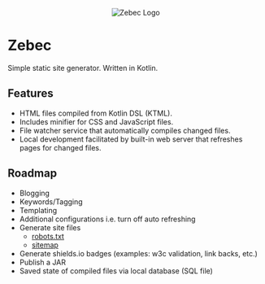 <p align="center"><img src="https://github.com/ssoper/Zebec/raw/master/gh/zebec.png" alt="Zebec Logo"></p>

# Zebec

Simple static site generator. Written in Kotlin.

## Features

* HTML files compiled from Kotlin DSL (KTML).
* Includes minifier for CSS and JavaScript files. 
* File watcher service that automatically compiles changed files.
* Local development facilitated by built-in web server that refreshes pages for changed files.

## Roadmap

* Blogging
* Keywords/Tagging
* Templating
* Additional configurations i.e. turn off auto refreshing
* Generate site files
    * [robots.txt](https://support.google.com/webmasters/answer/6062596?hl=en&ref_topic=6061961)
    * [sitemap](https://support.google.com/webmasters/answer/183668?hl=en&ref_topic=4581190)
* Generate shields.io badges (examples: w3c validation, link backs, etc.)
* Publish a JAR
* Saved state of compiled files via local database (SQL file)
